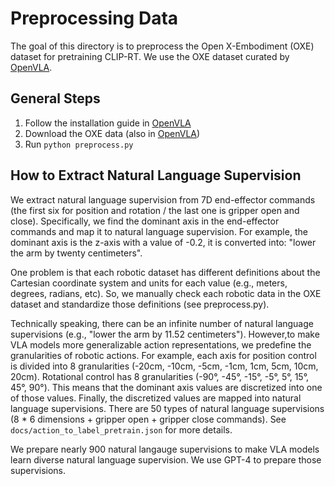 # Preprocessing Data

The goal of this directory is to preprocess the Open X-Embodiment (OXE) dataset for pretraining CLIP-RT. We use the OXE dataset curated by [OpenVLA](https://github.com/openvla/openvla).

## General Steps

1. Follow the installation guide in [OpenVLA](https://github.com/openvla/openvla) 
2. Download the OXE data (also in [OpenVLA](https://github.com/openvla/openvla))
3. Run `python preprocess.py`


## How to Extract Natural Language Supervision

We extract natural language supervision from 7D end-effector commands (the first six for position and rotation / the last one is gripper open and close). Specifically, we find the dominant axis in the end-effector commands and map it to natural language supervision. For example, the dominant axis is the z-axis with a value of -0.2, it is converted into: "lower the arm by twenty centimeters".

One problem is that each robotic dataset has different definitions about the Cartesian coordinate system and units for each value (e.g., meters, degrees, radians, etc). So, we manually check each robotic data in the OXE dataset and standardize those definitions (see preprocess.py).

Technically speaking, there can be an infinite number of natural language supervisions (e.g., "lower the arm by 11.52 centimeters"). However,to make VLA models more generalizable action representations, we predefine the granularities of robotic actions. For example, each axis for position control is divided into 8 granularities (-20cm, -10cm, -5cm, -1cm, 1cm, 5cm, 10cm, 20cm). Rotational control has 8 granularities (-90°, -45°, -15°, -5°, 5°, 15°, 45°, 90°). This means that the dominant axis values are discretized into one of those values. Finally, the discretized values are mapped into natural language supervisions. There are 50 types of natural language supervisions (8 * 6 dimensions + gripper open + gripper close commands). See `docs/action_to_label_pretrain.json` for more details. 

We prepare nearly 900 natural langauge supervisions to make VLA models learn diverse natural language supervision. We use GPT-4 to prepare those supervisions.
